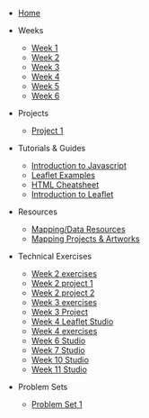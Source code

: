 * [Home](/README.md)

* Weeks
    * [Week 1](weeks/week_01.md)
    * [Week 2](weeks/week_02.md)
    * [Week 3](weeks/week_03.md)
    * [Week 4](weeks/week_04.md)
    * [Week 5](weeks/week_05.md)
    * [Week 6](weeks/week_06.md)


* Projects
    * [Project 1](projects/project_01.md)



* Tutorials & Guides
    * [Introduction to Javascript](tutorials_guides/intro-to-javascript.md)
    * [Leaflet Examples](tutorials_guides/leaflet_examples/README.md)
    * [HTML Cheatsheet ](https://drive.google.com/file/d/1V_Th2OPnb6FcRVPMcpqeWigFD7DC1XYx/view?usp=sharing)
    * [Introduction to Leaflet](tutorials_guides/introduction-to-leaflet.md)
    
* Resources
    * [Mapping/Data Resources](resources/mapping_and_data.md)
    * [Mapping Projects & Artworks](resources/projects_and_artworks.md)

* Technical Exercises
    * [Week 2 exercises](tutorials_guides/exercises/week_02_exercises.md)
    * [Week 2 project 1](tutorials_guides/exercises/week_02_proj.md)
    * [Week 2 project 2](tutorials_guides/exercises/week_02_proj2.md)
    * [Week 3 exercises](tutorials_guides/exercises/week_03_exercises.md)
    * [Week 3 Project](tutorials_guides/exercises/week_03_proj.md)
    * [Week 4 Leaflet Studio](tutorials_guides/exercises/week_04_leaflet_studio.md)
    * [Week 4 exercises](tutorials_guides/exercises/week_04_exercises.md)
    * [Week 6 Studio](tutorials_guides/exercises/week_06_studio1/README.md)
    * [Week 7 Studio](tutorials_guides/exercises/week_06_studio2/Kepler_studio.md)
    * [Week 10 Studio](tutorials_guides/exercises/week_09_studio.md)
    * [Week 11 Studio](tutorials_guides/exercises/week_10_studio.md)  
    
* Problem Sets
    * [Problem Set 1](problem_sets/problem_set_one.md)